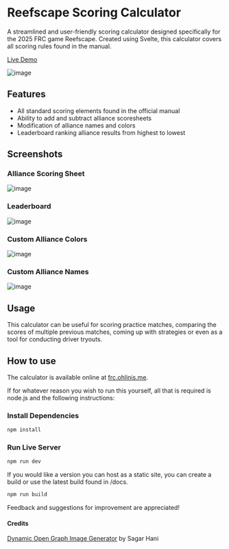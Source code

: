 # Reefscape Scoring Calculator

A streamlined and user-friendly scoring calculator designed specifically for the 2025 FRC game Reefscape. Created using Svelte, this calculator covers all scoring rules found in the manual. 

[Live Demo](https://frc.ohlinis.me)

![image](https://i.imgur.com/qLISHiq.png)

## Features
- All standard scoring elements found in the official manual
- Ability to add and subtract alliance scoresheets
- Modification of alliance names and colors
- Leaderboard ranking alliance results from highest to lowest

## Screenshots

### Alliance Scoring Sheet

![image](https://i.imgur.com/NClox4b.png)

### Leaderboard

![image](https://i.imgur.com/4Bwjl4t.png)

### Custom Alliance Colors

![image](https://i.imgur.com/Ath1Qbh.png)

### Custom Alliance Names

![image](https://i.imgur.com/McwQwyl.png)


## Usage

This calculator can be useful for scoring practice matches, comparing the scores of multiple previous matches, coming up with strategies or even as a tool for conducting driver tryouts.

## How to use

The calculator is available online at [frc.ohlinis.me](https://frc.ohlinis.me). 

If for whatever reason you wish to run this yourself, all that is required is node.js and the following instructions:

### Install Dependencies
```bash
npm install
```

### Run Live Server
```bash
npm run dev
```

If you would like a version you can host as a static site, you can create a build or use the latest build found in /docs.
```bash
npm run build
```


Feedback and suggestions for improvement are appreciated!


#### Credits
[Dynamic Open Graph Image Generator](https://dynamic-og-image-generator.vercel.app/) by Sagar Hani
